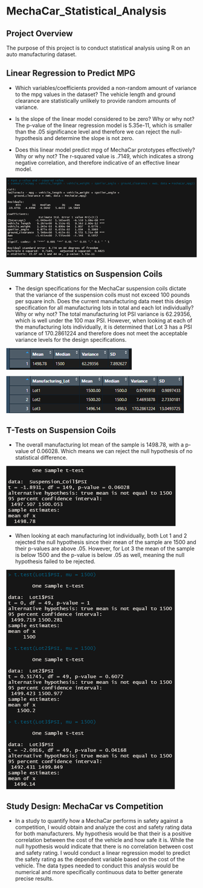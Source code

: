 # MechaCar_Statistical_Analysis
## Project Overview
The purpose of this project is to conduct statistical analysis using R on an auto manufacturing dataset.

## Linear Regression to Predict MPG
- Which variables/coefficients provided a non-random amount of variance to the mpg values in the dataset? The vehicle length and ground clearance are statistically unlikely to provide random amounts of variance.

- Is the slope of the linear model considered to be zero? Why or why not? The p-value of the linear regression model is 5.35e-11, which is smaller than the .05 significance level and therefore we can reject the null-hypothesis and determine the slope is not zero.

- Does this linear model predict mpg of MechaCar prototypes effectively? Why or why not? The r-squared value is .7149, which indicates a strong negative correlation, and therefore indicative of an effective linear model.

![](images/linear_regression.png)

## Summary Statistics on Suspension Coils
- The design specifications for the MechaCar suspension coils dictate that the variance of the suspension coils must not exceed 100 pounds per square inch. Does the current manufacturing data meet this design specification for all manufacturing lots in total and each lot individually? Why or why not? The total manufacturing lot PSI variance is 62.29356, which is well under the 100 max PSI. However, when looking at each of the manufacturing lots individually, it is determined that Lot 3 has a PSI variance of 170.2861224 and therefore does not meet the acceptable variance levels for the design specifications.

![](images/total_lot_stats.png)

![](images/by_lot_stats.png)

## T-Tests on Suspension Coils
- The overall manufacturing lot mean of the sample is 1498.78, with a p-value of 0.06028. Which means we can reject the null hypothesis of no statistical difference.

![](images/total_lot_t-test.png)

- When looking at each manufacturing lot individually, both Lot 1 and 2 rejected the null hypothesis since their mean of the sample are 1500 and their p-values are above .05. However, for Lot 3 the mean of the sample is below 1500 and the p-value is below .05 as well, meaning the null hypothesis failed to be rejected.

![](images/by_lot_t-tests.png)

## Study Design: MechaCar vs Competition
- In a study to quantify how a MechaCar performs in safety against a competition, I would obtain and analyze the cost and safety rating data for both manufacturers. My hypothesis would be that their is a positive correlation between the cost of the vehicle and how safe it is. While the null hypothesis would indicate that there is no correlation between cost and safety rating. I would conduct a linear regression model to predict the safety rating as the dependent variable based on the cost of the vehicle. The data types needed to conduct this analysis would be numerical and more specifically continuous data to better generate precise results.
